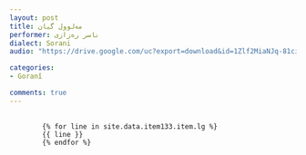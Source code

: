 ```yaml
---
layout: post
title: مەلوول گیان
performer: ناسر ره‌زازی
dialect: Sorani
audio: "https://drive.google.com/uc?export=download&id=1Zlf2MiaNJq-81ci7DGzD5T5ivv6tGs8o"

categories:
- Goranî

comments: true
---
```


<div class="language-plaintext highlighter-rouge">
    <div class="highlight">
        <pre class="highlight">
            <code>
        {% for line in site.data.item133.item.lg %}
        {{ line }}
        {% endfor %}
            </code>
        </pre>
    </div>
</div>

